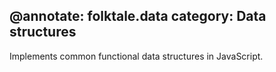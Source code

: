 @annotate: folktale.data
category: Data structures
---
Implements common functional data structures in JavaScript.

